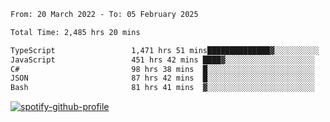 <!--START_SECTION:waka-->

```txt
From: 20 March 2022 - To: 05 February 2025

Total Time: 2,485 hrs 20 mins

TypeScript                 1,471 hrs 51 mins██████████████▓░░░░░░░░░░   59.22 %
JavaScript                 451 hrs 42 mins ████▓░░░░░░░░░░░░░░░░░░░░   18.17 %
C#                         98 hrs 38 mins  █░░░░░░░░░░░░░░░░░░░░░░░░   03.97 %
JSON                       87 hrs 42 mins  █░░░░░░░░░░░░░░░░░░░░░░░░   03.53 %
Bash                       81 hrs 41 mins  ▓░░░░░░░░░░░░░░░░░░░░░░░░   03.29 %
```

<!--END_SECTION:waka-->
[![spotify-github-profile](https://spotify-github-profile.vercel.app/api/view?uid=c00zprrvy9xiloa9qnco3hmng&cover_image=true&theme=novatorem&show_offline=false&background_color=121212&bar_color=53b14f&bar_color_cover=false)](https://spotify-github-profile.vercel.app/api/view?uid=c00zprrvy9xiloa9qnco3hmng&redirect=true)



